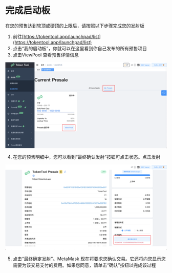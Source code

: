 # 完成启动板

在您的预售达到软顶或硬顶的上限后，请按照以下步骤完成您的发射板

1. 前往[https://tokentool.app/launchpad/list](https://tokentool.app/launchpad/list)
2. 点击“我的启动板”，你就可以在这里看到你自己发布的所有预售项目
3. 点击ViewPool 查看预售详情信息

![update-launchpad](../.gitbook/assets/launchpad/Snipaste_2022-05-08_13-58-08.png)

4. 在您的预售明细中，您可以看到“最终确认发射”按钮可点击状态。点击发射

![update-launchpad](../.gitbook/assets/launchpad/finalized.png)

5. 点击“最终确定发射”。MetaMask 现在将要求您确认交易。它还将向您显示您需要为该交易支付的费用。如果您同意，请单击“确认”按钮以完成该过程